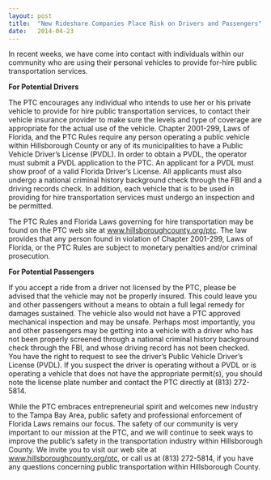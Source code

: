 ```yaml
---
layout: post
title:  "New Rideshare Companies Place Risk on Drivers and Passengers"
date:   2014-04-23
---
```


In recent weeks, we have come into contact with individuals within our community who are using their personal vehicles to provide for-hire public transportation services.

**For Potential Drivers**

The PTC encourages any individual who intends to use her or his private vehicle to provide for hire public transportation services, to contact their vehicle insurance provider to make sure the levels and type of coverage are appropriate for the actual use of the vehicle. Chapter 2001-299, Laws of Florida, and the PTC Rules require any person operating a public vehicle within Hillsborough County or any of its municipalities to have a Public Vehicle Driver’s License (PVDL). In order to obtain a PVDL, the operator must submit a PVDL application to the PTC. An applicant for a PVDL must show proof of a valid Florida Driver’s License. All applicants must also undergo a national criminal history background check through the FBI and a driving records check. In addition, each vehicle that is to be used in providing for hire transportation services must undergo an inspection and be permitted.

The PTC Rules and Florida Laws governing for hire transportation may be found on the PTC web site at www.hillsboroughcounty.org/ptc. The law provides that any person found in violation of Chapter 2001-299, Laws of Florida, or the PTC Rules are subject to monetary penalties and/or criminal prosecution.

**For Potential Passengers**

If you accept a ride from a driver not licensed by the PTC, please be advised that the vehicle may not be properly insured. This could leave you and other passengers without a means to obtain a full legal remedy for damages sustained. The vehicle also would not have a PTC approved mechanical inspection and may be unsafe. Perhaps most importantly, you and other passengers may be getting into a vehicle with a driver who has not been properly screened through a national criminal history background check through the FBI, and whose driving record has not been checked. You have the right to request to see the driver’s Public Vehicle Driver’s License (PVDL). If you suspect the driver is operating without a PVDL or is operating a vehicle that does not have the appropriate permit(s), you should note the license plate number and contact the PTC directly at (813) 272-5814.

While the PTC embraces entrepreneurial spirit and welcomes new industry to the Tampa Bay Area, public safety and professional enforcement of Florida Laws remains our focus. The safety of our community is very important to our mission at the PTC, and we will continue to seek ways to improve the public’s safety in the transportation industry within Hillsborough County. We invite you to visit our web site at www.hillsboroughcounty.org/ptc, or call us at (813) 272-5814, if you have any questions concerning public transportation within Hillsborough County.
